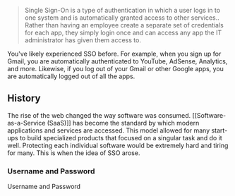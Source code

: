 > Single Sign-On is a type of authentication in which a user logs in to one system and is automatically granted access to other services.. Rather than having an employee create a separate set of credentials for each app, they simply login once and can access any app the IT administrator has given them access to.

You've likely experienced SSO before. For example, when you sign up for Gmail, you are automatically authenticated to YouTube, AdSense, Analytics, and more. Likewise, if you log out of your Gmail or other Google apps, you are automatically logged out of all the apps.
## History
The rise of the web changed the way software was consumed. [[Software-as-a-Service (SaaS)]] has become the standard by which modern applications and services are accessed. This model allowed for many start-ups to build specialized products that focused on a singular task and do it well. Protecting each individual software would be extremely hard and tiring for many. This is when the idea of SSO arose.
### Username and Password
Username and Password
